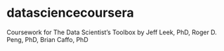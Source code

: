 datasciencecoursera
===================

Coursework for The Data Scientist’s Toolbox by Jeff Leek, PhD, Roger D. Peng, PhD, Brian Caffo, PhD
